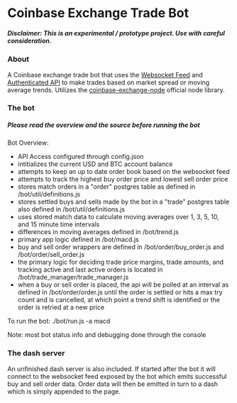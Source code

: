 # Coinbase Exchange Trade Bot

##### Disclaimer: This is an experimental / prototype project. Use with careful consideration.

### About
A Coinbase exchange trade bot that uses the [Websocket Feed](https://docs.exchange.coinbase.com/#websocket-feed) and [Authenticated API](https://docs.exchange.coinbase.com/#private) to make trades based on market spread or moving average trends. Utilizes the [coinbase-exchange-node](https://github.com/coinbase/coinbase-exchange-node) official node library.

### The bot
##### Please read the overview and the source before running the bot

Bot Overview:
- API Access configured through config.json
- intitializes the current USD and BTC account balance
- attempts to keep an up to date order book based on the websocket feed
- attempts to track the highest buy order price and lowest sell order price
- stores match orders in a "order" postgres table as defined in /bot/util/definitions.js
- stores settled buys and sells made by the bot in a "trade" postgres table also 
defined in /bot/util/definitions.js
- uses stored match data to calculate moving averages over 1, 3, 5, 10, and 15 minute
time intervals
- differences in moving averages defined in /bot/trend.js
- primary app logic defined in /bot/macd.js
- buy and sell order wrappers are defined in /bot/order/buy_order.js and /bot/order/sell_order.js
- the primary logic for deciding trade price margins, trade amounts, and tracking active and last active orders is located in /bot/trade_manager/trade_manager.js
- when a buy or sell order is placed, the api will be polled at an interval as defined
in /bot/order/order.js until the order is settled or hits a max try count and is cancelled, at which point a trend shift is identified or the order is retried at a new price

To run the bot:
    ./bot/run.js -a macd

Note: most bot status info and debugging done through the console 

### The dash server
An unfinished dash server is also included. If started after the bot it will connect to the websocket feed exposed by the bot which emits successful buy and sell order data. Order data will then be emitted in turn to a dash which is simply appended to the page.
